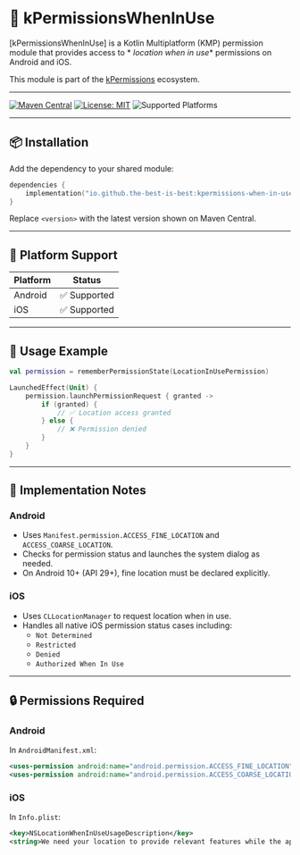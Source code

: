 # 📍 kPermissionsWhenInUse

[kPermissionsWhenInUse] is a Kotlin Multiplatform (KMP) permission module that provides access to *
*location when in use** permissions on Android and iOS.

This module is part of the [kPermissions](https://github.com/the-best-is-best/kPermissions)
ecosystem.

---

[![Maven Central](https://img.shields.io/maven-central/v/io.github.the-best-is-best/kpermissions-when-in-use)](https://central.sonatype.com/artifact/io.github.the-best-is-best/kpermissions-when-in-use)
[![License: MIT](https://img.shields.io/badge/license-MIT-blue.svg)](LICENSE)
![Supported Platforms](https://img.shields.io/badge/platforms-Android%20%7C%20iOS-green)

---

## 📦 Installation

Add the dependency to your shared module:

```kotlin
dependencies {
    implementation("io.github.the-best-is-best:kpermissions-when-in-use:<version>")
}
```

Replace `<version>` with the latest version shown on Maven Central.

---

## 🧩 Platform Support

| Platform | Status      |
|----------|-------------|
| Android  | ✅ Supported |
| iOS      | ✅ Supported |

---

## 🧪 Usage Example

```kotlin
val permission = rememberPermissionState(LocationInUsePermission)

LaunchedEffect(Unit) {
    permission.launchPermissionRequest { granted ->
        if (granted) {
            // ✅ Location access granted
        } else {
            // ❌ Permission denied
        }
    }
}
```

---

## 🔧 Implementation Notes

### Android

- Uses `Manifest.permission.ACCESS_FINE_LOCATION` and `ACCESS_COARSE_LOCATION`.
- Checks for permission status and launches the system dialog as needed.
- On Android 10+ (API 29+), fine location must be declared explicitly.

### iOS

- Uses `CLLocationManager` to request location when in use.
- Handles all native iOS permission status cases including:
    - `Not Determined`
    - `Restricted`
    - `Denied`
    - `Authorized When In Use`

---

## 🔒 Permissions Required

### Android

In `AndroidManifest.xml`:

```xml
<uses-permission android:name="android.permission.ACCESS_FINE_LOCATION" />
<uses-permission android:name="android.permission.ACCESS_COARSE_LOCATION" />
```

### iOS

In `Info.plist`:

```xml
<key>NSLocationWhenInUseUsageDescription</key>
<string>We need your location to provide relevant features while the app is in use.</string>
```
